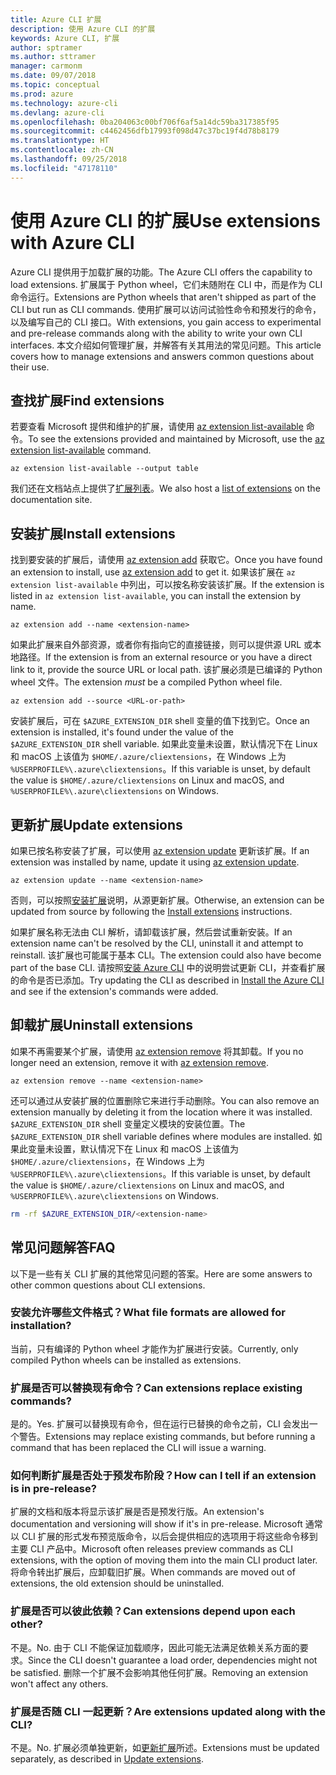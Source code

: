 ```yaml
---
title: Azure CLI 扩展
description: 使用 Azure CLI 的扩展
keywords: Azure CLI, 扩展
author: sptramer
ms.author: sttramer
manager: carmonm
ms.date: 09/07/2018
ms.topic: conceptual
ms.prod: azure
ms.technology: azure-cli
ms.devlang: azure-cli
ms.openlocfilehash: 0ba204063c00bf706f6af5a14dc59ba317385f95
ms.sourcegitcommit: c4462456dfb17993f098d47c37bc19f4d78b8179
ms.translationtype: HT
ms.contentlocale: zh-CN
ms.lasthandoff: 09/25/2018
ms.locfileid: "47178110"
---
```

# <a name="use-extensions-with-azure-cli"></a><span data-ttu-id="1ab00-104">使用 Azure CLI 的扩展</span><span class="sxs-lookup"><span data-stu-id="1ab00-104">Use extensions with Azure CLI</span></span> 

<span data-ttu-id="1ab00-105">Azure CLI 提供用于加载扩展的功能。</span><span class="sxs-lookup"><span data-stu-id="1ab00-105">The Azure CLI offers the capability to load extensions.</span></span> <span data-ttu-id="1ab00-106">扩展属于 Python wheel，它们未随附在 CLI 中，而是作为 CLI 命令运行。</span><span class="sxs-lookup"><span data-stu-id="1ab00-106">Extensions are Python wheels that aren't shipped as part of the CLI but run as CLI commands.</span></span>
<span data-ttu-id="1ab00-107">使用扩展可以访问试验性命令和预发行的命令，以及编写自己的 CLI 接口。</span><span class="sxs-lookup"><span data-stu-id="1ab00-107">With extensions, you gain access to experimental and pre-release commands along with the ability to write your own CLI interfaces.</span></span> <span data-ttu-id="1ab00-108">本文介绍如何管理扩展，并解答有关其用法的常见问题。</span><span class="sxs-lookup"><span data-stu-id="1ab00-108">This article covers how to manage extensions and answers common questions about their use.</span></span>

## <a name="find-extensions"></a><span data-ttu-id="1ab00-109">查找扩展</span><span class="sxs-lookup"><span data-stu-id="1ab00-109">Find extensions</span></span>

<span data-ttu-id="1ab00-110">若要查看 Microsoft 提供和维护的扩展，请使用 [az extension list-available](/cli/azure/extension#az-extension-list-available) 命令。</span><span class="sxs-lookup"><span data-stu-id="1ab00-110">To see the extensions provided and maintained by Microsoft, use the [az extension list-available](/cli/azure/extension#az-extension-list-available) command.</span></span>

```azurecli-interactive
az extension list-available --output table
```

<span data-ttu-id="1ab00-111">我们还在文档站点上提供了[扩展列表](azure-cli-extensions-list.md)。</span><span class="sxs-lookup"><span data-stu-id="1ab00-111">We also host a [list of extensions](azure-cli-extensions-list.md) on the documentation site.</span></span>

## <a name="install-extensions"></a><span data-ttu-id="1ab00-112">安装扩展</span><span class="sxs-lookup"><span data-stu-id="1ab00-112">Install extensions</span></span>

<span data-ttu-id="1ab00-113">找到要安装的扩展后，请使用 [az extension add](https://docs.microsoft.com/cli/azure/extension#az-extension-add) 获取它。</span><span class="sxs-lookup"><span data-stu-id="1ab00-113">Once you have found an extension to install, use [az extension add](https://docs.microsoft.com/cli/azure/extension#az-extension-add) to get it.</span></span> <span data-ttu-id="1ab00-114">如果该扩展在 `az extension list-available` 中列出，可以按名称安装该扩展。</span><span class="sxs-lookup"><span data-stu-id="1ab00-114">If the extension is listed in `az extension list-available`, you can install the extension by name.</span></span>

```azurecli-interactive
az extension add --name <extension-name>
```

<span data-ttu-id="1ab00-115">如果此扩展来自外部资源，或者你有指向它的直接链接，则可以提供源 URL 或本地路径。</span><span class="sxs-lookup"><span data-stu-id="1ab00-115">If the extension is from an external resource or you have a direct link to it, provide the source URL or local path.</span></span> <span data-ttu-id="1ab00-116">该扩展必须是已编译的 Python wheel 文件。</span><span class="sxs-lookup"><span data-stu-id="1ab00-116">The extension _must_ be a compiled Python wheel file.</span></span>

```azurecli-interactive
az extension add --source <URL-or-path>
```

<span data-ttu-id="1ab00-117">安装扩展后，可在 `$AZURE_EXTENSION_DIR` shell 变量的值下找到它。</span><span class="sxs-lookup"><span data-stu-id="1ab00-117">Once an extension is installed, it's found under the value of the `$AZURE_EXTENSION_DIR` shell variable.</span></span> <span data-ttu-id="1ab00-118">如果此变量未设置，默认情况下在 Linux 和 macOS 上该值为 `$HOME/.azure/cliextensions`，在 Windows 上为 `%USERPROFILE%\.azure\cliextensions`。</span><span class="sxs-lookup"><span data-stu-id="1ab00-118">If this variable is unset, by default the value is `$HOME/.azure/cliextensions` on Linux and macOS, and `%USERPROFILE%\.azure\cliextensions` on Windows.</span></span>

## <a name="update-extensions"></a><span data-ttu-id="1ab00-119">更新扩展</span><span class="sxs-lookup"><span data-stu-id="1ab00-119">Update extensions</span></span>

<span data-ttu-id="1ab00-120">如果已按名称安装了扩展，可以使用 [az extension update](https://docs.microsoft.com/cli/azure/extension#az-extension-update) 更新该扩展。</span><span class="sxs-lookup"><span data-stu-id="1ab00-120">If an extension was installed by name, update it using [az extension update](https://docs.microsoft.com/cli/azure/extension#az-extension-update).</span></span>

```azurecli-interactive
az extension update --name <extension-name>
```

<span data-ttu-id="1ab00-121">否则，可以按照[安装扩展](#install-extensions)说明，从源更新扩展。</span><span class="sxs-lookup"><span data-stu-id="1ab00-121">Otherwise, an extension can be updated from source by following the [Install extensions](#install-extensions) instructions.</span></span>

<span data-ttu-id="1ab00-122">如果扩展名称无法由 CLI 解析，请卸载该扩展，然后尝试重新安装。</span><span class="sxs-lookup"><span data-stu-id="1ab00-122">If an extension name can't be resolved by the CLI, uninstall it and attempt to reinstall.</span></span> <span data-ttu-id="1ab00-123">该扩展也可能属于基本 CLI。</span><span class="sxs-lookup"><span data-stu-id="1ab00-123">The extension could also have become part of the base CLI.</span></span>
<span data-ttu-id="1ab00-124">请按照[安装 Azure CLI](install-azure-cli.md) 中的说明尝试更新 CLI，并查看扩展的命令是否已添加。</span><span class="sxs-lookup"><span data-stu-id="1ab00-124">Try updating the CLI as described in [Install the Azure CLI](install-azure-cli.md) and see if the extension's commands were added.</span></span>

## <a name="uninstall-extensions"></a><span data-ttu-id="1ab00-125">卸载扩展</span><span class="sxs-lookup"><span data-stu-id="1ab00-125">Uninstall extensions</span></span>

<span data-ttu-id="1ab00-126">如果不再需要某个扩展，请使用 [az extension remove](https://docs.microsoft.com/cli/azure/extension#az-extension-remove) 将其卸载。</span><span class="sxs-lookup"><span data-stu-id="1ab00-126">If you no longer need an extension, remove it with [az extension remove](https://docs.microsoft.com/cli/azure/extension#az-extension-remove).</span></span>

```azurecli-interactive
az extension remove --name <extension-name>
```

<span data-ttu-id="1ab00-127">还可以通过从安装扩展的位置删除它来进行手动删除。</span><span class="sxs-lookup"><span data-stu-id="1ab00-127">You can also remove an extension manually by deleting it from the location where it was installed.</span></span> <span data-ttu-id="1ab00-128">`$AZURE_EXTENSION_DIR` shell 变量定义模块的安装位置。</span><span class="sxs-lookup"><span data-stu-id="1ab00-128">The `$AZURE_EXTENSION_DIR` shell variable defines where modules are installed.</span></span>
<span data-ttu-id="1ab00-129">如果此变量未设置，默认情况下在 Linux 和 macOS 上该值为 `$HOME/.azure/cliextensions`，在 Windows 上为 `%USERPROFILE%\.azure\cliextensions`。</span><span class="sxs-lookup"><span data-stu-id="1ab00-129">If this variable is unset, by default the value is `$HOME/.azure/cliextensions` on Linux and macOS, and `%USERPROFILE%\.azure\cliextensions` on Windows.</span></span>

```bash
rm -rf $AZURE_EXTENSION_DIR/<extension-name>
```

## <a name="faq"></a><span data-ttu-id="1ab00-130">常见问题解答</span><span class="sxs-lookup"><span data-stu-id="1ab00-130">FAQ</span></span>

<span data-ttu-id="1ab00-131">以下是一些有关 CLI 扩展的其他常见问题的答案。</span><span class="sxs-lookup"><span data-stu-id="1ab00-131">Here are some answers to other common questions about CLI extensions.</span></span>

### <a name="what-file-formats-are-allowed-for-installation"></a><span data-ttu-id="1ab00-132">安装允许哪些文件格式？</span><span class="sxs-lookup"><span data-stu-id="1ab00-132">What file formats are allowed for installation?</span></span>

<span data-ttu-id="1ab00-133">当前，只有编译的 Python wheel 才能作为扩展进行安装。</span><span class="sxs-lookup"><span data-stu-id="1ab00-133">Currently, only compiled Python wheels can be installed as extensions.</span></span>

### <a name="can-extensions-replace-existing-commands"></a><span data-ttu-id="1ab00-134">扩展是否可以替换现有命令？</span><span class="sxs-lookup"><span data-stu-id="1ab00-134">Can extensions replace existing commands?</span></span>

<span data-ttu-id="1ab00-135">是的。</span><span class="sxs-lookup"><span data-stu-id="1ab00-135">Yes.</span></span> <span data-ttu-id="1ab00-136">扩展可以替换现有命令，但在运行已替换的命令之前，CLI 会发出一个警告。</span><span class="sxs-lookup"><span data-stu-id="1ab00-136">Extensions may replace existing commands, but before running a command that has been replaced the CLI will issue a warning.</span></span>

### <a name="how-can-i-tell-if-an-extension-is-in-pre-release"></a><span data-ttu-id="1ab00-137">如何判断扩展是否处于预发布阶段？</span><span class="sxs-lookup"><span data-stu-id="1ab00-137">How can I tell if an extension is in pre-release?</span></span>

<span data-ttu-id="1ab00-138">扩展的文档和版本将显示该扩展是否是预发行版。</span><span class="sxs-lookup"><span data-stu-id="1ab00-138">An extension's documentation and versioning will show if it's in pre-release.</span></span> <span data-ttu-id="1ab00-139">Microsoft 通常以 CLI 扩展的形式发布预览版命令，以后会提供相应的选项用于将这些命令移到主要 CLI 产品中。</span><span class="sxs-lookup"><span data-stu-id="1ab00-139">Microsoft often releases preview commands as CLI extensions, with the option of moving them into the main CLI product later.</span></span> <span data-ttu-id="1ab00-140">将命令转出扩展后，应卸载旧扩展。</span><span class="sxs-lookup"><span data-stu-id="1ab00-140">When commands are moved out of extensions, the old extension should be uninstalled.</span></span> 

### <a name="can-extensions-depend-upon-each-other"></a><span data-ttu-id="1ab00-141">扩展是否可以彼此依赖？</span><span class="sxs-lookup"><span data-stu-id="1ab00-141">Can extensions depend upon each other?</span></span>

<span data-ttu-id="1ab00-142">不是。</span><span class="sxs-lookup"><span data-stu-id="1ab00-142">No.</span></span> <span data-ttu-id="1ab00-143">由于 CLI 不能保证加载顺序，因此可能无法满足依赖关系方面的要求。</span><span class="sxs-lookup"><span data-stu-id="1ab00-143">Since the CLI doesn't guarantee a load order, dependencies might not be satisfied.</span></span> <span data-ttu-id="1ab00-144">删除一个扩展不会影响其他任何扩展。</span><span class="sxs-lookup"><span data-stu-id="1ab00-144">Removing an extension won't affect any others.</span></span>

### <a name="are-extensions-updated-along-with-the-cli"></a><span data-ttu-id="1ab00-145">扩展是否随 CLI 一起更新？</span><span class="sxs-lookup"><span data-stu-id="1ab00-145">Are extensions updated along with the CLI?</span></span>

<span data-ttu-id="1ab00-146">不是。</span><span class="sxs-lookup"><span data-stu-id="1ab00-146">No.</span></span> <span data-ttu-id="1ab00-147">扩展必须单独更新，如[更新扩展](#update-extensions)所述。</span><span class="sxs-lookup"><span data-stu-id="1ab00-147">Extensions must be updated separately, as described in [Update extensions](#update-extensions).</span></span>
